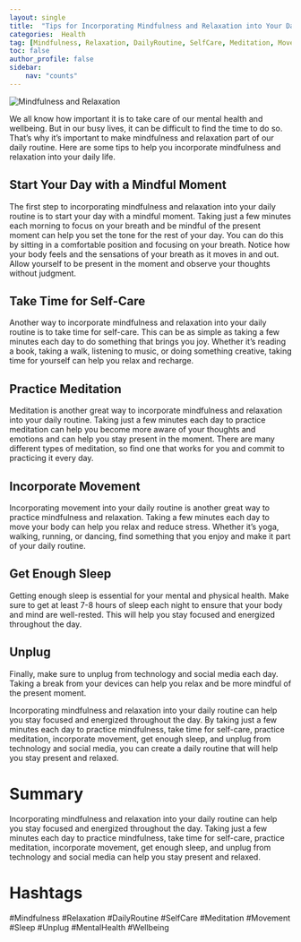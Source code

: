 ```yaml
---
layout: single
title:  "Tips for Incorporating Mindfulness and Relaxation into Your Daily Routine"
categories:  Health
tag: [Mindfulness, Relaxation, DailyRoutine, SelfCare, Meditation, Movement, Sleep, Unplug, MentalHealth, Wellbeing, ]
toc: false
author_profile: false
sidebar:
    nav: "counts"
---
```

    
![Mindfulness and Relaxation](https://images.pexels.com/photos/373076/pexels-photo-373076.jpeg?auto=compress&cs=tinysrgb&dpr=2&h=650&w=940)

We all know how important it is to take care of our mental health and wellbeing. But in our busy lives, it can be difficult to find the time to do so. That’s why it’s important to make mindfulness and relaxation part of our daily routine. Here are some tips to help you incorporate mindfulness and relaxation into your daily life.

## Start Your Day with a Mindful Moment

The first step to incorporating mindfulness and relaxation into your daily routine is to start your day with a mindful moment. Taking just a few minutes each morning to focus on your breath and be mindful of the present moment can help you set the tone for the rest of your day. You can do this by sitting in a comfortable position and focusing on your breath. Notice how your body feels and the sensations of your breath as it moves in and out. Allow yourself to be present in the moment and observe your thoughts without judgment.

## Take Time for Self-Care

Another way to incorporate mindfulness and relaxation into your daily routine is to take time for self-care. This can be as simple as taking a few minutes each day to do something that brings you joy. Whether it’s reading a book, taking a walk, listening to music, or doing something creative, taking time for yourself can help you relax and recharge.

## Practice Meditation

Meditation is another great way to incorporate mindfulness and relaxation into your daily routine. Taking just a few minutes each day to practice meditation can help you become more aware of your thoughts and emotions and can help you stay present in the moment. There are many different types of meditation, so find one that works for you and commit to practicing it every day.

## Incorporate Movement

Incorporating movement into your daily routine is another great way to practice mindfulness and relaxation. Taking a few minutes each day to move your body can help you relax and reduce stress. Whether it’s yoga, walking, running, or dancing, find something that you enjoy and make it part of your daily routine.

## Get Enough Sleep

Getting enough sleep is essential for your mental and physical health. Make sure to get at least 7-8 hours of sleep each night to ensure that your body and mind are well-rested. This will help you stay focused and energized throughout the day.

## Unplug

Finally, make sure to unplug from technology and social media each day. Taking a break from your devices can help you relax and be more mindful of the present moment. 

Incorporating mindfulness and relaxation into your daily routine can help you stay focused and energized throughout the day. By taking just a few minutes each day to practice mindfulness, take time for self-care, practice meditation, incorporate movement, get enough sleep, and unplug from technology and social media, you can create a daily routine that will help you stay present and relaxed.

# Summary 

Incorporating mindfulness and relaxation into your daily routine can help you stay focused and energized throughout the day. Taking just a few minutes each day to practice mindfulness, take time for self-care, practice meditation, incorporate movement, get enough sleep, and unplug from technology and social media can help you stay present and relaxed. 

# Hashtags 

#Mindfulness #Relaxation #DailyRoutine #SelfCare #Meditation #Movement #Sleep #Unplug #MentalHealth #Wellbeing